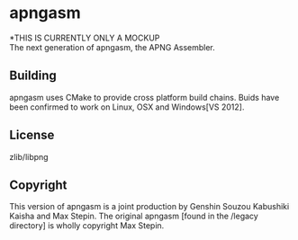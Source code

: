 apngasm
=======
*THIS IS CURRENTLY ONLY A MOCKUP  
The next generation of apngasm, the APNG Assembler.

Building
--------
apngasm uses CMake to provide cross platform build chains.
Buids have been confirmed to work on Linux, OSX and Windows[VS 2012].

License
-------
zlib/libpng

Copyright
---------
This version of apngasm is a joint production by Genshin Souzou Kabushiki Kaisha and Max Stepin.
The original apngasm [found in the /legacy directory] is wholly copyright Max Stepin.
